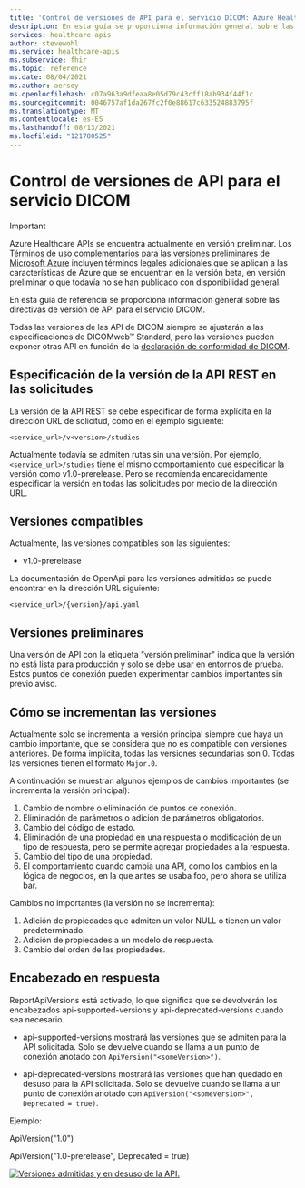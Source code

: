 ```yaml
---
title: 'Control de versiones de API para el servicio DICOM: Azure Healthcare APIs'
description: En esta guía se proporciona información general sobre las directivas de versión de API para el servicio DICOM.
services: healthcare-apis
author: stevewohl
ms.service: healthcare-apis
ms.subservice: fhir
ms.topic: reference
ms.date: 08/04/2021
ms.author: aersoy
ms.openlocfilehash: c07a963a9dfeaa8e05d79c43cff18ab934f44f1c
ms.sourcegitcommit: 0046757af1da267fc2f0e88617c633524883795f
ms.translationtype: MT
ms.contentlocale: es-ES
ms.lasthandoff: 08/13/2021
ms.locfileid: "121780525"
---
```

# <a name="api-versioning-for-dicom-service"></a>Control de versiones de API para el servicio DICOM

> [!IMPORTANT]
> Azure Healthcare APIs se encuentra actualmente en versión preliminar. Los [Términos de uso complementarios para las versiones preliminares de Microsoft Azure](https://azure.microsoft.com/support/legal/preview-supplemental-terms/) incluyen términos legales adicionales que se aplican a las características de Azure que se encuentran en la versión beta, en versión preliminar o que todavía no se han publicado con disponibilidad general.

En esta guía de referencia se proporciona información general sobre las directivas de versión de API para el servicio DICOM. 

Todas las versiones de las API de DICOM siempre se ajustarán a las especificaciones de DICOMweb™ Standard, pero las versiones pueden exponer otras API en función de la [declaración de conformidad de DICOM](dicom-services-conformance-statement.md).

## <a name="specifying-version-of-rest-api-in-requests"></a>Especificación de la versión de la API REST en las solicitudes

La versión de la API REST se debe especificar de forma explícita en la dirección URL de solicitud, como en el ejemplo siguiente:

`<service_url>/v<version>/studies`

Actualmente todavía se admiten rutas sin una versión. Por ejemplo, `<service_url>/studies` tiene el mismo comportamiento que especificar la versión como v1.0-prerelease. Pero se recomienda encarecidamente especificar la versión en todas las solicitudes por medio de la dirección URL.

## <a name="supported-versions"></a>Versiones compatibles

Actualmente, las versiones compatibles son las siguientes:

* v1.0-prerelease

La documentación de OpenApi para las versiones admitidas se puede encontrar en la dirección URL siguiente:
 
`<service_url>/{version}/api.yaml`

## <a name="prerelease-versions"></a>Versiones preliminares

Una versión de API con la etiqueta "versión preliminar" indica que la versión no está lista para producción y solo se debe usar en entornos de prueba. Estos puntos de conexión pueden experimentar cambios importantes sin previo aviso.

## <a name="how-versions-are-incremented"></a>Cómo se incrementan las versiones

Actualmente solo se incrementa la versión principal siempre que haya un cambio importante, que se considera que no es compatible con versiones anteriores. De forma implícita, todas las versiones secundarias son 0. Todas las versiones tienen el formato `Major.0`.

A continuación se muestran algunos ejemplos de cambios importantes (se incrementa la versión principal):

1. Cambio de nombre o eliminación de puntos de conexión.
2. Eliminación de parámetros o adición de parámetros obligatorios.
3. Cambio del código de estado.
4. Eliminación de una propiedad en una respuesta o modificación de un tipo de respuesta, pero se permite agregar propiedades a la respuesta.
5. Cambio del tipo de una propiedad.
6. El comportamiento cuando cambia una API, como los cambios en la lógica de negocios, en la que antes se usaba foo, pero ahora se utiliza bar.

Cambios no importantes (la versión no se incrementa):

1. Adición de propiedades que admiten un valor NULL o tienen un valor predeterminado.
2. Adición de propiedades a un modelo de respuesta.
3. Cambio del orden de las propiedades.

## <a name="header-in-response"></a>Encabezado en respuesta

ReportApiVersions está activado, lo que significa que se devolverán los encabezados api-supported-versions y api-deprecated-versions cuando sea necesario.

* api-supported-versions mostrará las versiones que se admiten para la API solicitada. Solo se devuelve cuando se llama a un punto de conexión anotado con `ApiVersion("<someVersion>")`.

* api-deprecated-versions mostrará las versiones que han quedado en desuso para la API solicitada. Solo se devuelve cuando se llama a un punto de conexión anotado con `ApiVersion("<someVersion>", Deprecated = true)`.

Ejemplo:

ApiVersion("1.0")

ApiVersion("1.0-prerelease", Deprecated = true)

[ ![Versiones admitidas y en desuso de la API.](media/api-supported-deprecated-versions.png) ](media/api-supported-deprecated-versions.png#lightbox)

